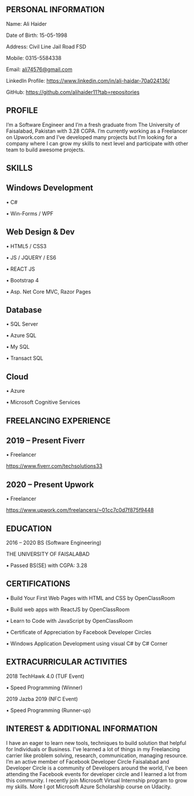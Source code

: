 ## PERSONAL INFORMATION

Name:			Ali Haider

Date of Birth:		15-05-1998

Address:		Civil Line Jail Road FSD

Mobile:		0315-5584338

Email:			ali74576@gmail.com

LinkedIn Profile:	https://www.linkedin.com/in/ali-haidar-70a024136/

GitHub:		https://github.com/alihaider11?tab=repositories

## PROFILE

I’m a Software Engineer and I’m a fresh graduate from The University of Faisalabad, Pakistan with 3.28 CGPA. I’m currently working as a Freelancer on Upwork.com and I’ve developed many projects but I’m looking for a company where I can grow my skills to next level and participate with other team to build awesome projects.  

## SKILLS 

## Windows Development

•	C#

•	Win-Forms / WPF

## Web Design & Dev

•	HTML5 / CSS3

•	JS / JQUERY / ES6

•	REACT JS

•	Bootstrap 4

•	Asp. Net Core MVC, Razor Pages

## Database

•	SQL Server

•	Azure SQL

•	My SQL

•	Transact SQL

## Cloud

•	Azure

•	Microsoft Cognitive Services 

## FREELANCING EXPERIENCE

## 2019 – Present 		 Fiverr

•	Freelancer

https://www.fiverr.com/techsolutions33

## 2020 – Present 		 Upwork

•	Freelancer

https://www.upwork.com/freelancers/~01cc7c0d7f875f9448

## EDUCATION 
 
 2016 – 2020 	   BS (Software Engineering)
 
 THE UNIVERSITY OF FAISALABAD

•	Passed BS(SE) with CGPA: 3.28

## CERTIFICATIONS

•	Build Your First Web Pages with HTML and CSS by OpenClassRoom

•	Build web apps with ReactJS by OpenClassRoom

•	Learn to Code with JavaScript by OpenClassRoom

•	Certificate of Appreciation by Facebook Developer Circles

•	Windows Application Development using visual C# by C# Corner

## EXTRACURRICULAR ACTIVITIES

2018 			 TechHawk 4.0 (TUF Event)

•	Speed Programming (Winner)

2019			 Jazba 2019 (NFC Event)

•	Speed Programming (Runner-up)

## INTEREST & ADDITIONAL INFORMATION
I have an eager to learn new tools, techniques to build solution that helpful for Individuals or Business. I’ve learned a lot of things in my Freelancing carrier like problem solving, research, communication, managing resource. 
I’m an active member of Facebook Developer Circle Faisalabad and Developer Circle is a community of Developers around the world, I’ve been attending the Facebook events for developer circle and I learned a lot from this community.
I recently join Microsoft Virtual Internship program to grow my skills.
More I got Microsoft Azure Scholarship course on Udacity.
